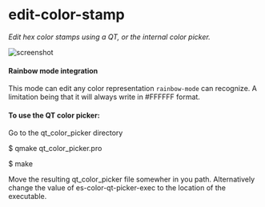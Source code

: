 # edit-color-stamp
_Edit hex color stamps using a QT, or the internal color picker._

![screenshot](https://github.com/sabof/es-edit-color-stamp/raw/master/screenshot.png)

#### Rainbow mode integration
This mode can edit any color representation `rainbow-mode` can recognize. A limitation being that it will always write in #FFFFFF format.

#### To use the QT color picker:

Go to the qt\_color\_picker directory

$ qmake qt\_color\_picker.pro

$ make

Move the resulting qt\_color\_picker file somewher in you path.
Alternatively change the value of es-color-qt-picker-exec to the location of the executable.
